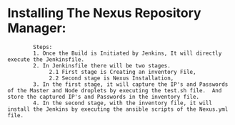 # Installing The Nexus Repository Manager:

            Steps:
            1. Once the Build is Initiated by Jenkins, It will directly execute the Jenkinsfile.
            2. In Jenkinsfile there will be two stages.
                 2.1 First stage is Creating an inventory File,
                 2.2 Second stage is Nexus Installation,
            3. In the first stage, it will capture the IP's and Passwords of the Master and Node droplets by executing the test.sh file.  And store the captured IP's and Passwords in the inventory file.
            4. In the second stage, with the inventory file, it will install the Jenkins by executing the ansible scripts of the Nexus.yml file.
